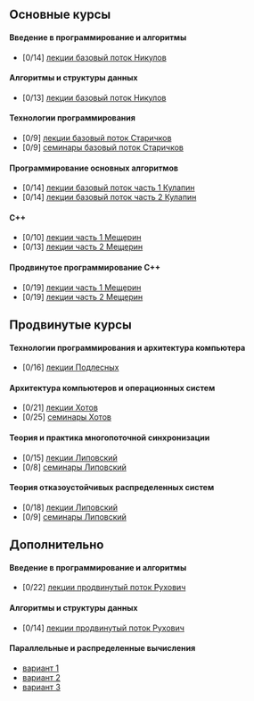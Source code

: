   ## Основные курсы
  #### Введение в программирование и алгоритмы
  - [0/14]  [лекции базовый поток Никулов](https://youtube.com/playlist?list=PL4_hYwCyhAvYIXL-WkY5n0KGt41pPKxcN&si=a4NLuDvzK6XDkS_M)
  #### Алгоритмы и структуры данных
  - [0/13]  [лекции базовый поток Никулов](https://youtube.com/playlist?list=PL4_hYwCyhAvZfuSaoWk6m-G-YFUQsI_A8&si=3Rog2UUQkkJLg9MO)
  #### Технологии программирования
  - [0/9]  [лекции базовый поток Старичков](https://www.youtube.com/playlist?list=PL4_hYwCyhAvZ_oBYi6P7SZqu7WoWTzIqP)
  - [0/9]  [семинары базовый поток Старичков](https://youtube.com/playlist?list=PL4_hYwCyhAvYGUkQNaw9YOUdtvT9eWKU0&si=_1SM-q3T6grnFTlZ)
  #### Программирование основных алгоритмов
  - [0/14]  [лекции базовый поток часть 1 Кулапин](https://youtube.com/playlist?list=PL4_hYwCyhAvZtI5h-e2FBGLiygrGDWji0&si=ql77XFy3JSp9o_J9)
  - [0/14]  [лекции базовый поток часть 2 Кулапин](https://youtube.com/playlist?list=PL4_hYwCyhAvZZ_DqJ7mS_xyG_AsyerfdB&si=7ff4yF8fSyCOqzfF)
  #### С++
  - [0/10]  [лекции часть 1 Мещерин](https://youtube.com/playlist?list=PL4_hYwCyhAvbKdcSnPFPtQCGjBzbB6n2f&si=VGUK7ZPLQ84_M7Lf)
  - [0/13]  [лекции часть 2 Мещерин](https://youtube.com/playlist?list=PL4_hYwCyhAvZATDL6xxWCrHDqBF50RfKW&si=-_ZgC09_nVIuXr6u)
  #### Продвинутое программирование C++
  - [0/19]  [лекции часть 1 Мещерин](https://youtube.com/playlist?list=PL4_hYwCyhAvazfCDGyS0wx_hvBmnAAf4h&si=I3ed38CcYJyvEE2x)
  - [0/19]  [лекции часть 2 Мещерин](https://youtube.com/playlist?list=PL4_hYwCyhAvYTzwME4vQoDO8ZINM5trra&si=6X23KFXBww226e2G)

  ## Продвинутые курсы
  #### Технологии программирования и архитектура компьютера
  - [0/16]  [лекции Подлесных](https://youtube.com/playlist?list=PL4_hYwCyhAvZe_MY9Lb64ObGN3l4s-84A&si=lsnuqm70hO0fAQJK)
  #### Архитектура компьютеров и операционных систем
  - [0/21]  [лекции Хотов](https://mipt.ru/online/algoritmov-i-tekhnologiy/akos.php)
  - [0/25]  [семинары Хотов](https://mipt.ru/online/algoritmov-i-tekhnologiy/akos-seminary.php)
  #### Теория и практика многопоточной синхронизации
  - [0/15]  [лекции Липовский](https://youtube.com/playlist?list=PL4_hYwCyhAva37lNnoMuBcKRELso5nvBm&si=yjMgItLApIdmPQR5)
  - [0/8]   [семинары Липовский](https://youtube.com/playlist?list=PL4_hYwCyhAvYTxm55RBm_HA5Bq5W1Nv-R&si=7hU-5GCy2t9IRhkx)
  #### Теория отказоустойчивых распределенных систем
  - [0/18]  [лекции Липовский](https://www.youtube.com/playlist?list=PL4_hYwCyhAvaYKF6HkyCximCvlExxxnrC)
  - [0/9]   [семинары Липовский](https://www.youtube.com/playlist?list=PL4_hYwCyhAvZd6B5fN3yAB0zOCjhgpfgg)

  ## Дополнительно
  #### Введение в программирование и алгоритмы
  - [0/22]  [лекции продвинутый поток Рухович](https://youtube.com/playlist?list=PL4_hYwCyhAvYCBgUmSph0M60Kaie9L-p5&si=GoRcAAtC4RWRGgvq)
  #### Алгоритмы и структуры данных
  - [0/14]  [лекции продвинутый поток Рухович](https://youtube.com/playlist?list=PL4_hYwCyhAvb8jmL8z6wZLO5MjWFKvD7g&si=gLqCyEk6oB_ubtxA)
  #### Параллельные и распределенные вычисления
  - [вариант 1](https://www.youtube.com/playlist?list=PL4_hYwCyhAvaPnYMJ-mBwwkG1iORVpwz1)
  - [вариант 2](https://www.youtube.com/playlist?list=PL4_hYwCyhAvaZsPvosV8WBajIgflGK44j)
  - [вариант 3](https://www.youtube.com/playlist?list=PL4_hYwCyhAvbof7wirWXeCH9wAfgDH0RI)
